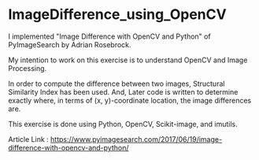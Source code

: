 # ImageDifference_using_OpenCV

I implemented "Image Difference with OpenCV and Python" of PyImageSearch by Adrian Rosebrock.

My intention to work on this exercise is to understand OpenCV and Image Processing.

In order to compute the difference between two images, Structural Similarity Index has been used.
And, Later code is written to determine exactly where, in terms of (x, y)-coordinate location, the image differences are.

This exercise is done using Python, OpenCV, Scikit-image, and imutils.

Article Link : https://www.pyimagesearch.com/2017/06/19/image-difference-with-opencv-and-python/

